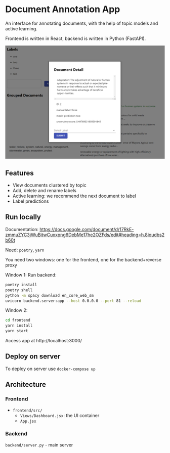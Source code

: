 # Document Annotation App

An interface for annotating documents, with the help of topic models and active learning.

Frontend is written in React, backend is written in Python (FastAPI).

![user interface](interface.png)

## Features

- View documents clustered by topic
- Add, delete and rename labels
- Active learning: we recommend the next document to label
- Label predictions


## Run locally

Documentation: https://docs.google.com/document/d/17RkE-zmmuZYC3jWuBitwCuxxpng6DebMe17he2OZFds/edit#heading=h.8ioudbs2b60t


Need: `poetry`, `yarn`

You need two windows: one for the frontend, one for the backend+reverse proxy

Window 1:
Run backend:  
````bash
poetry install
poetry shell
python -m spacy download en_core_web_sm
uvicorn backend.server:app --host 0.0.0.0 --port 81 --reload
````

Window 2:
````bash
cd frontend
yarn install
yarn start
````

Access app at http://localhost:3000/  

## Deploy on server

To deploy on server use `docker-compose up`

## Architecture

### Frontend
- `frontend/src/`
  - `Views/Dashboard.jsx`: the UI container
  - `App.jsx`


### Backend

`backend/server.py` - main server

